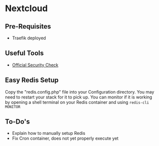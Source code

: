 # Nextcloud

## Pre-Requisites

* Traefik deployed

## Useful Tools

* [Official Security Check](https://scan.nextcloud.com/)

## Easy Redis Setup

Copy the "redis.config.php" file into your Configuration directory.
You may need to restart your stack for it to pick up.
You can monitor if it is working by opening a shell terminal on your Redis container and using `redis-cli MONITOR`

## To-Do's

* Explain how to manually setup Redis
* Fix Cron container, does not yet properly execute yet